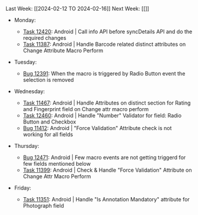 Last Week: [[2024-02-12 TO 2024-02-16]]
Next Week: [[]]
- Monday:
	- [Task 12420](https://dev.azure.com/appsteer/appsteer.io/_workitems/edit/12420): Android | Call info API before syncDetails API and do the required changes
	- [Task 11387](https://dev.azure.com/appsteer/appsteer.io/_workitems/edit/11387): Android | Handle Barcode related distinct attributes on Change Attribute Macro Perform
- Tuesday: 
	- [Bug 12391](https://dev.azure.com/appsteer/appsteer.io/_workitems/edit/12391): When the macro is triggered by Radio Button event the selection is removed
- Wednesday:
	- [Task 11467](https://dev.azure.com/appsteer/appsteer.io/_workitems/edit/11467): Android | Handle Attributes on distinct section for Rating and Fingerprint field on Change attr macro perform
	- [Task 12460](https://dev.azure.com/appsteer/appsteer.io/_workitems/edit/12460): Android | Handle "Number" Validator for field: Radio Button and Checkbox
	- [Bug 11412](https://dev.azure.com/appsteer/appsteer.io/_workitems/edit/11412): Android | "Force Validation" Attribute check is not working for all fields
- Thursday:
	- [Bug 12471](https://dev.azure.com/appsteer/appsteer.io/_workitems/edit/12471): Android | Few macro events are not getting triggerd for few fields mentioned below
	- [Task 11399](https://dev.azure.com/appsteer/appsteer.io/_workitems/edit/11399): Android | Check & Handle "Force Validation" Attribute on Change Attr Macro Perform
	
- Friday: 
	- [Task 11351](https://dev.azure.com/appsteer/appsteer.io/_workitems/edit/11351): Android | Handle "Is Annotation Mandatory" attribute for Photograph field